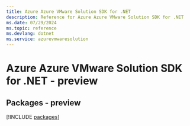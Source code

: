 ```yaml
---
title: Azure Azure VMware Solution SDK for .NET
description: Reference for Azure Azure VMware Solution SDK for .NET
ms.date: 07/29/2024
ms.topic: reference
ms.devlang: dotnet
ms.service: azurevmwaresolution
---
```

# Azure Azure VMware Solution SDK for .NET - preview
## Packages - preview
[!INCLUDE [packages](azure-vmware-solution-index.md)]